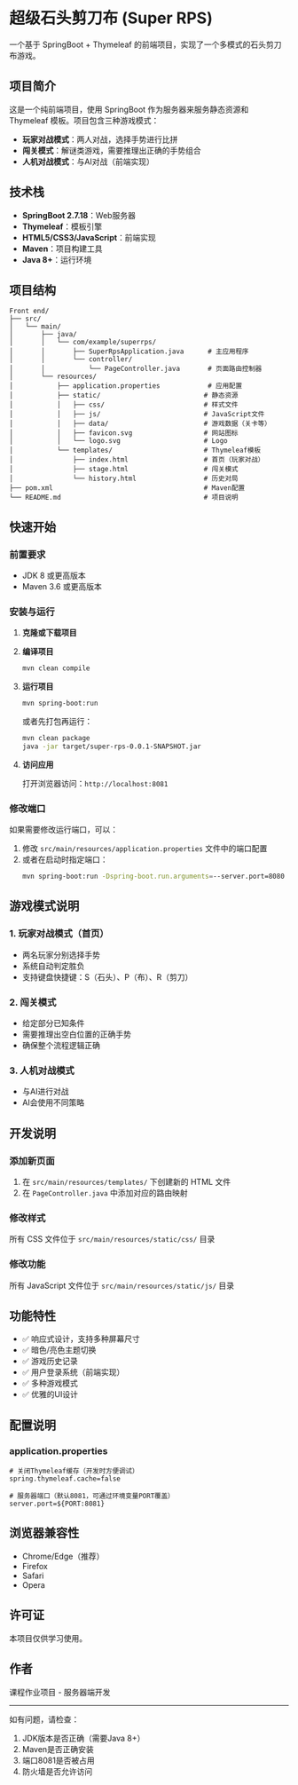 # 超级石头剪刀布 (Super RPS)

一个基于 SpringBoot + Thymeleaf 的前端项目，实现了一个多模式的石头剪刀布游戏。

## 项目简介

这是一个纯前端项目，使用 SpringBoot 作为服务器来服务静态资源和 Thymeleaf 模板。项目包含三种游戏模式：

- **玩家对战模式**：两人对战，选择手势进行比拼
- **闯关模式**：解谜类游戏，需要推理出正确的手势组合
- **人机对战模式**：与AI对战（前端实现）

## 技术栈

- **SpringBoot 2.7.18**：Web服务器
- **Thymeleaf**：模板引擎
- **HTML5/CSS3/JavaScript**：前端实现
- **Maven**：项目构建工具
- **Java 8+**：运行环境

## 项目结构

```
Front end/
├── src/
│   └── main/
│       ├── java/
│       │   └── com/example/superrps/
│       │       ├── SuperRpsApplication.java      # 主应用程序
│       │       └── controller/
│       │           └── PageController.java       # 页面路由控制器
│       └── resources/
│           ├── application.properties            # 应用配置
│           ├── static/                          # 静态资源
│           │   ├── css/                         # 样式文件
│           │   ├── js/                          # JavaScript文件
│           │   ├── data/                        # 游戏数据（关卡等）
│           │   ├── favicon.svg                  # 网站图标
│           │   └── logo.svg                     # Logo
│           └── templates/                       # Thymeleaf模板
│               ├── index.html                   # 首页（玩家对战）
│               ├── stage.html                   # 闯关模式
│               └── history.html                 # 历史对局
├── pom.xml                                      # Maven配置
└── README.md                                    # 项目说明
```

## 快速开始

### 前置要求

- JDK 8 或更高版本
- Maven 3.6 或更高版本

### 安装与运行

1. **克隆或下载项目**

2. **编译项目**
   ```bash
   mvn clean compile
   ```

3. **运行项目**
   ```bash
   mvn spring-boot:run
   ```

   或者先打包再运行：
   ```bash
   mvn clean package
   java -jar target/super-rps-0.0.1-SNAPSHOT.jar
   ```

4. **访问应用**
   
   打开浏览器访问：`http://localhost:8081`

### 修改端口

如果需要修改运行端口，可以：

1. 修改 `src/main/resources/application.properties` 文件中的端口配置
2. 或者在启动时指定端口：
   ```bash
   mvn spring-boot:run -Dspring-boot.run.arguments=--server.port=8080
   ```

## 游戏模式说明

### 1. 玩家对战模式（首页）
- 两名玩家分别选择手势
- 系统自动判定胜负
- 支持键盘快捷键：S（石头）、P（布）、R（剪刀）

### 2. 闯关模式
- 给定部分已知条件
- 需要推理出空白位置的正确手势
- 确保整个流程逻辑正确

### 3. 人机对战模式
- 与AI进行对战
- AI会使用不同策略

## 开发说明

### 添加新页面

1. 在 `src/main/resources/templates/` 下创建新的 HTML 文件
2. 在 `PageController.java` 中添加对应的路由映射

### 修改样式

所有 CSS 文件位于 `src/main/resources/static/css/` 目录

### 修改功能

所有 JavaScript 文件位于 `src/main/resources/static/js/` 目录

## 功能特性

- ✅ 响应式设计，支持多种屏幕尺寸
- ✅ 暗色/亮色主题切换
- ✅ 游戏历史记录
- ✅ 用户登录系统（前端实现）
- ✅ 多种游戏模式
- ✅ 优雅的UI设计

## 配置说明

### application.properties

```properties
# 关闭Thymeleaf缓存（开发时方便调试）
spring.thymeleaf.cache=false

# 服务器端口（默认8081，可通过环境变量PORT覆盖）
server.port=${PORT:8081}
```

## 浏览器兼容性

- Chrome/Edge（推荐）
- Firefox
- Safari
- Opera

## 许可证

本项目仅供学习使用。

## 作者

课程作业项目 - 服务器端开发

---

如有问题，请检查：
1. JDK版本是否正确（需要Java 8+）
2. Maven是否正确安装
3. 端口8081是否被占用
4. 防火墙是否允许访问

